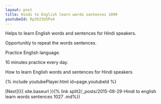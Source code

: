 ```yaml
---
layout: post
title: Hindi to English learn words sentences 1099 
youtubeId: Rp3X23U5Po4
---
```

 
 
Helps to learn English words and sentences for Hindi speakers.

Opportunitiy to repeat the words sentences. 

Practice English language. 
 
10 minutes practice every day. 
 
How to learn English words and sentences for Hindi speakers 
 
{% include youtubePlayer.html id=page.youtubeId %}
 
 
[Next]({{ site.baseurl }}{% link  split2/_posts/2015-08-29-Hindi to english learn words sentences 1027 .md%})
 
